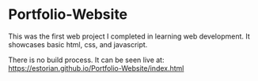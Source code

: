 # Portfolio-Website
This was the first web project I completed in learning web development.
It showcases basic html, css, and javascript.

There is no build process. It can be seen live at:
https://estorian.github.io/Portfolio-Website/index.html
